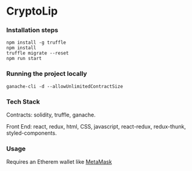# CryptoLip

### Installation steps

```
npm install -g truffle
npm install
truffle migrate --reset
npm run start
```

### Running the project locally



```
ganache-cli -d --allowUnlimitedContractSize
```

### Tech Stack

Contracts: solidity, truffle, ganache.

Front End: react, redux, html, CSS, javascript, react-redux, redux-thunk, styled-components.

### Usage 

Requires an Etherem wallet like [MetaMask](https://metamask.io/)
